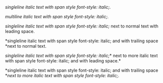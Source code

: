 *singleline italic text with span style font-style: italic;.*

*multiline italic text with span style font-style: italic;.*

*singleline italic text with span style font-style: italic;* next to normal text with leading space.

*singleline italic text with span style font-style: italic; and with trailing space *next to normal text.

*singleline italic text with span style font-style: italic;** next to more italic text with span style font-style: italic; and with leading space.*

*singleline italic text with span style font-style: italic; and with trailing space **next to more italic text with span style font-style: italic;.*